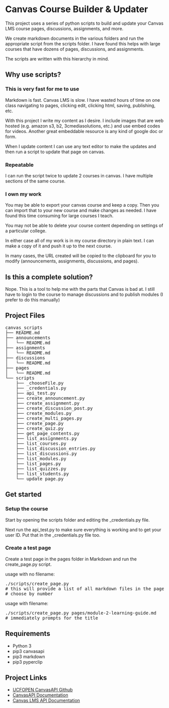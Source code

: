 # Canvas Course Builder & Updater

This project uses a series of python scripts to build and update your Canvas LMS course pages, discussions, assignments, and more.

We create markdown documents in the various folders and run the appropriate script from the scripts folder. I have found this helps with large courses that have dozens of pages, discussions, and assignments.

The scripts are written with this hierarchy in mind.

## Why use scripts?

### This is very fast for me to use

Markdown is fast. Canvas LMS is slow. I have wasted hours of time on one class navigating to pages, clicking edit, clicking html, saving, publishing, etc.

With this project I write my content as I desire. I include images that are web hosted (e.g. amazon s3, b2, 3cmediasolutions, etc.) and use embed codes for videos. Another great embeddable resource is any kind of google doc or form.

When I update content I can use any text editor to make the updates and then run a script to update that page on canvas.

### Repeatable

I can run the script twice to update 2 courses in canvas. I have multiple sections of the same course.

### I own my work

You may be able to export your canvas course and keep a copy. Then you can import that to your new course and make changes as needed. I have found this time consuming for large courses I teach.

You may not be able to delete your course content depending on settings of a particular college.

In either case all of my work is in my course directory in plain text. I can make a copy of it and push it up to the next course.

In many cases, the URL created will be copied to the clipboard for you to modify (announcements, assignments, discussions, and pages).

## Is this a complete solution?

Nope. This is a tool to help me with the parts that Canvas is bad at. I still have to login to the course to manage discussions and to publish modules (I prefer to do this manually)

## Project Files

<pre>
canvas_scripts
├── README.md
├── announcements
│   └── README.md
├── assignments
│   └── README.md
├── discussions
│   └── README.md
├── pages
│   └── README.md
└── scripts
    ├── _chooseFile.py
    ├── _credentials.py
    ├── api_test.py
    ├── create_announcement.py
    ├── create_assignment.py
    ├── create_discussion_post.py
    ├── create_modules.py
    ├── create_multi_pages.py
    ├── create_page.py
    ├── create_quiz.py
    ├── get_page_contents.py
    ├── list_assignments.py
    ├── list_courses.py
    ├── list_discussion_entries.py
    ├── list_discussions.py
    ├── list_modules.py
    ├── list_pages.py
    ├── list_quizzes.py
    ├── list_students.py
    └── update_page.py
</pre>

## Get started

### Setup the course

Start by opening the scripts folder and editing the \_credentials.py file.

Next run the api_test.py to make sure everything is working and to get your user ID. Put that in the \_credentials.py file too.

### Create a test page

Create a test page in the pages folder in Markdown and run the create_page.py script.

usage with no filename:

<pre>
./scripts/create_page.py
# this will provide a list of all markdown files in the pages folder
# choose by number
</pre>

usage with filename:

<pre>
./scripts/create_page.py pages/module-2-learning-guide.md
# immediately prompts for the title
</pre>

## Requirements

- Python 3
- pip3 canvasapi
- pip3 markdown
- pip3 pyperclip

## Project Links

- [UCFOPEN CanvasAPI Github](https://github.com/ucfopen/canvasapi)
- [CanvasAPI Documentation](https://canvasapi.readthedocs.io/en/stable/getting-started.html)
- [Canvas LMS API Documentation](https://canvas.instructure.com/doc/api/index.html)
